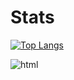 
# Stats
[![Top Langs](https://github-readme-stats.vercel.app/api/top-langs/?username=evon27&show_icons=true&theme=radical)](https://github.com/evon27)

<img alt="html" src ="https://img.shields.io/badge/HTML-E34F26.svg?&style=for-the-badge&logo=HTML5&logoColor=white"/>

